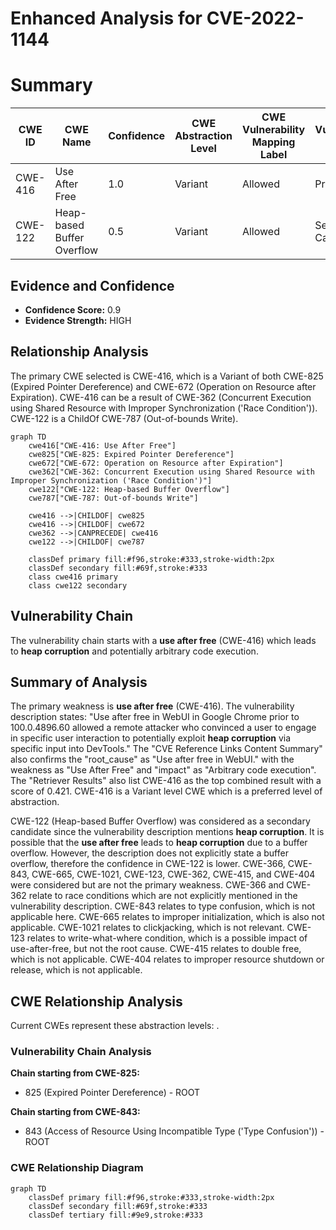 # Enhanced Analysis for CVE-2022-1144

# Summary
| CWE ID | CWE Name | Confidence | CWE Abstraction Level | CWE Vulnerability Mapping Label | CWE-Vulnerability Mapping Notes |
|---|---|---|---|---|---|
| CWE-416 | Use After Free | 1.0 | Variant | Allowed | Primary CWE |
| CWE-122 | Heap-based Buffer Overflow | 0.5 | Variant | Allowed | Secondary Candidate |

## Evidence and Confidence

*   **Confidence Score:** 0.9
*   **Evidence Strength:** HIGH

## Relationship Analysis
The primary CWE selected is CWE-416, which is a Variant of both CWE-825 (Expired Pointer Dereference) and CWE-672 (Operation on Resource after Expiration). CWE-416 can be a result of CWE-362 (Concurrent Execution using Shared Resource with Improper Synchronization ('Race Condition')). CWE-122 is a ChildOf CWE-787 (Out-of-bounds Write).

```mermaid
graph TD
    cwe416["CWE-416: Use After Free"]
    cwe825["CWE-825: Expired Pointer Dereference"]
    cwe672["CWE-672: Operation on Resource after Expiration"]
    cwe362["CWE-362: Concurrent Execution using Shared Resource with Improper Synchronization ('Race Condition')"]
    cwe122["CWE-122: Heap-based Buffer Overflow"]
    cwe787["CWE-787: Out-of-bounds Write"]
    
    cwe416 -->|CHILDOF| cwe825
    cwe416 -->|CHILDOF| cwe672
    cwe362 -->|CANPRECEDE| cwe416
    cwe122 -->|CHILDOF| cwe787

    classDef primary fill:#f96,stroke:#333,stroke-width:2px
    classDef secondary fill:#69f,stroke:#333
    class cwe416 primary
    class cwe122 secondary
```

## Vulnerability Chain
The vulnerability chain starts with a **use after free** (CWE-416) which leads to **heap corruption** and potentially arbitrary code execution.

## Summary of Analysis
The primary weakness is **use after free** (CWE-416). The vulnerability description states: "Use after free in WebUI in Google Chrome prior to 100.0.4896.60 allowed a remote attacker who convinced a user to engage in specific user interaction to potentially exploit **heap corruption** via specific input into DevTools." The "CVE Reference Links Content Summary" also confirms the "root_cause" as "Use after free in WebUI." with the weakness as "Use After Free" and "impact" as "Arbitrary code execution". The "Retriever Results" also list CWE-416 as the top combined result with a score of 0.421. CWE-416 is a Variant level CWE which is a preferred level of abstraction.

CWE-122 (Heap-based Buffer Overflow) was considered as a secondary candidate since the vulnerability description mentions **heap corruption**. It is possible that the **use after free** leads to **heap corruption** due to a buffer overflow. However, the description does not explicitly state a buffer overflow, therefore the confidence in CWE-122 is lower.
CWE-366, CWE-843, CWE-665, CWE-1021, CWE-123, CWE-362, CWE-415, and CWE-404 were considered but are not the primary weakness. CWE-366 and CWE-362 relate to race conditions which are not explicitly mentioned in the vulnerability description. CWE-843 relates to type confusion, which is not applicable here. CWE-665 relates to improper initialization, which is also not applicable. CWE-1021 relates to clickjacking, which is not relevant. CWE-123 relates to write-what-where condition, which is a possible impact of use-after-free, but not the root cause. CWE-415 relates to double free, which is not applicable. CWE-404 relates to improper resource shutdown or release, which is not applicable.


## CWE Relationship Analysis

Current CWEs represent these abstraction levels: .


### Vulnerability Chain Analysis

**Chain starting from CWE-825:**
- 825 (Expired Pointer Dereference) - ROOT


**Chain starting from CWE-843:**
- 843 (Access of Resource Using Incompatible Type ('Type Confusion')) - ROOT



### CWE Relationship Diagram

```mermaid
graph TD
    classDef primary fill:#f96,stroke:#333,stroke-width:2px
    classDef secondary fill:#69f,stroke:#333
    classDef tertiary fill:#9e9,stroke:#333
```
